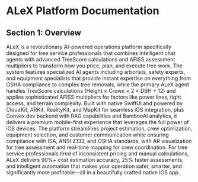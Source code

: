 # ALeX Platform Documentation

## Section 1: Overview

ALeX is a revolutionary AI-powered operations platform specifically designed for tree service professionals that combines intelligent chat agents with advanced TreeScore calculations and AFISS assessment multipliers to transform how you price, plan, and execute tree work. The system features specialized AI agents including arborists, safety experts, and equipment specialists that provide instant expertise on everything from OSHA compliance to complex tree removals, while the primary ALeX agent handles TreeScore calculations (Height × Crown × 2 × DBH ÷ 12) and applies sophisticated AFISS multipliers for factors like power lines, tight access, and terrain complexity. Built with native SwiftUI and powered by CloudKit, ARKit, RealityKit, and MapKit for seamless iOS integration, plus Convex.dev backend with RAG capabilities and BambooAI analytics, it delivers a premium mobile-first experience that leverages the full power of iOS devices. The platform streamlines project estimation, crew optimization, equipment selection, and customer communication while ensuring compliance with ISA, ANSI Z133, and OSHA standards, with AR visualization for tree assessment and real-time mapping for crew coordination. For tree service professionals tired of inconsistent pricing and manual calculations, ALeX delivers 90%+ cost estimation accuracy, 25% faster assessments, and intelligent automation that makes your operation safer, smarter, and significantly more profitable—all in a beautifully crafted native iOS app.